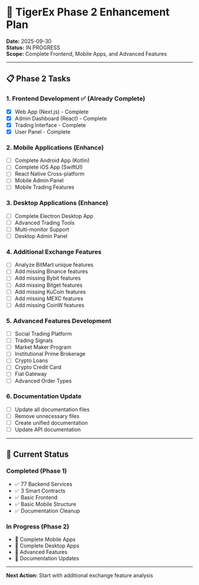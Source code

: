 # 🎯 TigerEx Phase 2 Enhancement Plan

**Date:** 2025-09-30  
**Status:** IN PROGRESS  
**Scope:** Complete Frontend, Mobile Apps, and Advanced Features

---

## 📋 Phase 2 Tasks

### 1. Frontend Development ✅ (Already Complete)
- [x] Web App (Next.js) - Complete
- [x] Admin Dashboard (React) - Complete
- [x] Trading Interface - Complete
- [x] User Panel - Complete

### 2. Mobile Applications (Enhance)
- [ ] Complete Android App (Kotlin)
- [ ] Complete iOS App (SwiftUI)
- [ ] React Native Cross-platform
- [ ] Mobile Admin Panel
- [ ] Mobile Trading Features

### 3. Desktop Applications (Enhance)
- [ ] Complete Electron Desktop App
- [ ] Advanced Trading Tools
- [ ] Multi-monitor Support
- [ ] Desktop Admin Panel

### 4. Additional Exchange Features
- [ ] Analyze BitMart unique features
- [ ] Add missing Binance features
- [ ] Add missing Bybit features
- [ ] Add missing Bitget features
- [ ] Add missing KuCoin features
- [ ] Add missing MEXC features
- [ ] Add missing CoinW features

### 5. Advanced Features Development
- [ ] Social Trading Platform
- [ ] Trading Signals
- [ ] Market Maker Program
- [ ] Institutional Prime Brokerage
- [ ] Crypto Loans
- [ ] Crypto Credit Card
- [ ] Fiat Gateway
- [ ] Advanced Order Types

### 6. Documentation Update
- [ ] Update all documentation files
- [ ] Remove unnecessary files
- [ ] Create unified documentation
- [ ] Update API documentation

---

## 🎯 Current Status

### Completed (Phase 1)
- ✅ 77 Backend Services
- ✅ 3 Smart Contracts
- ✅ Basic Frontend
- ✅ Basic Mobile Structure
- ✅ Documentation Cleanup

### In Progress (Phase 2)
- 🔄 Complete Mobile Apps
- 🔄 Complete Desktop Apps
- 🔄 Advanced Features
- 🔄 Documentation Updates

---

**Next Action:** Start with additional exchange feature analysis